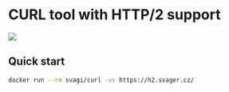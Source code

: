 # CURL tool with HTTP/2 support

[![](https://badge.imagelayers.io/svagi/curl:.svg)](https://imagelayers.io/?images=svagi/curl:latest 'Get your own badge on imagelayers.io')

## Quick start

```sh
docker run --rm svagi/curl -vs https://h2.svager.cz/
```
